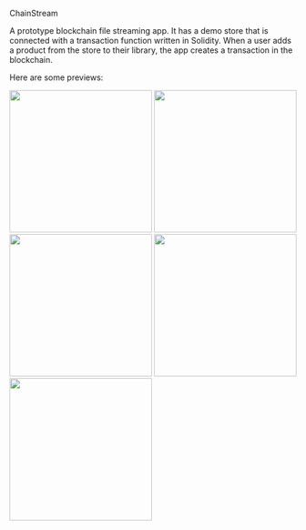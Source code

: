 ChainStream

A prototype blockchain file streaming app. It has a demo store that is connected with a transaction function written in Solidity. When a user adds a product from the store to their library, the app creates a transaction in the blockchain.

Here are some previews:

<p float="left">
<img src='https://github.com/ArdaCan271/ChainStream/assets/70213529/b1686f8b-cfd4-4087-8240-45d8645a4a2f' width='250'>
<img src='https://github.com/ArdaCan271/ChainStream/assets/70213529/95f08980-8bd1-410d-b006-979763e73172' width='250'>
<img src='https://github.com/ArdaCan271/ChainStream/assets/70213529/f7aec66d-3917-4238-a945-6b675e58a941' width='250'>
<img src='https://github.com/ArdaCan271/ChainStream/assets/70213529/f5d4ca3c-5ee0-46d6-af5d-cf3849817441' width='250'>
<img src='https://github.com/ArdaCan271/ChainStream/assets/70213529/1345d7dd-3d10-43c8-9ae4-374c324a5d6a' width='250'>
</p>
